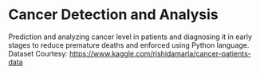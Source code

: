 # Cancer Detection and Analysis
Prediction and analyzing cancer level in patients and diagnosing it in early stages to reduce premature deaths and enforced using Python language.
Dataset Courtesy: https://www.kaggle.com/rishidamarla/cancer-patients-data 
